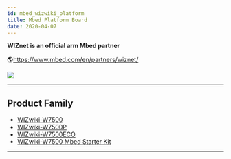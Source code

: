 ```yaml
---
id: mbed_wizwiki_platform
title: Mbed Platform Board
date: 2020-04-07
---
```



**WIZnet is an official arm Mbed partner**

🌎https://www.mbed.com/en/partners/wiznet/

![](/document_framework/img/products/w7500/arm_mbed_partner.png)

-----


## Product Family

  - [WIZwiki-W7500](WIZwiki-W7500/Overview.md)
  - [WIZwiki-W7500P](WIZwiki-W7500P/Overview.md)
  - [WIZwiki-W7500ECO](WIZwiki-W7500ECO/Overview.md)
  - [WIZwiki-W7500 Mbed Starter Kit](WIZwiki-W7500-Mbed-Starter-Kit/WIZwiki-W7500_Mbed_Starter_Kit.md)

-----
